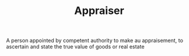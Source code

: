 ---
title: Appraiser
letter: A
permalink: "/definitions/appraiser.html"
body: A person appointed by competent authority to make au appraisement, to ascertain
  and state the true value of goods or real estate
published_at: '2018-07-07'
source: Black's Law Dictionary
layout: post
---